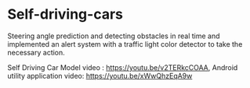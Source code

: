 # Self-driving-cars

Steering angle prediction and detecting obstacles in real time and implemented an alert system with a traffic light color detector to take the necessary action.

Self Driving Car Model video : https://youtu.be/v2TERkcCOAA,
Android utility application video: https://youtu.be/xWwQhzEqA9w  
